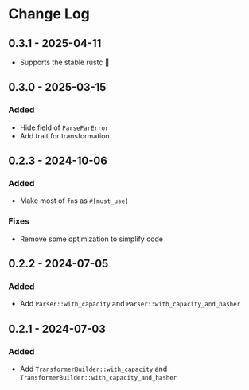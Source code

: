 # Change Log

## 0.3.1 - 2025-04-11

- Supports the stable rustc 🎉

## 0.3.0 - 2025-03-15

### Added

- Hide field of `ParseParError`
- Add trait for transformation

## 0.2.3 - 2024-10-06

### Added

- Make most of `fn`s as `#[must_use]`

### Fixes

- Remove some optimization to simplify code

## 0.2.2 - 2024-07-05

### Added

- Add `Parser::with_capacity` and `Parser::with_capacity_and_hasher`

## 0.2.1 - 2024-07-03

### Added

- Add `TransformerBuilder::with_capacity` and `TransformerBuilder::with_capacity_and_hasher`
